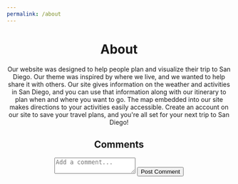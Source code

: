 ```yaml
---
permalink: /about
---
```

<head>
 <meta charset="UTF-8">
    <meta name="viewport" content="width=device-width, initial-scale=1.0">
    <title>About</title>
     <meta charset="UTF-8">
    <meta name="viewport" content="width=device-width, initial-scale=1.0">
</head>
<body>
    <div style="text-align: center;">
     <h1>About</h1>
     <p>Our website was designed to help people plan and visualize their trip to San Diego. Our theme was inspired by where we live, and we wanted to help share it with others. Our site gives information on the weather and activities in San Diego, and you can use that information along with our itinerary to plan when and where you want to go. The map embedded into our site makes directions to your activities easily accessible. Create an account on our site to save your travel plans, and you're all set for your next trip to San Diego!
     </p>
     <div id="comment-section">
  <h2>Comments</h2>
  <div id="comments"></div>
  <textarea id="comment-input" placeholder="Add a comment..."></textarea>
  <button onclick="addComment()">Post Comment</button>
</div>
<script>
function addComment() {
  var input = document.getElementById('comment-input');
  var comment = input.value.trim();
  if (comment) {
    var commentsContainer = document.getElementById('comments');
    var newComment = document.createElement('p');
    newComment.textContent = comment;
    commentsContainer.appendChild(newComment);
    input.value = ''; // Clear input field
  } else {
    alert('Please enter a comment.');
  }
}
</script>
</body>